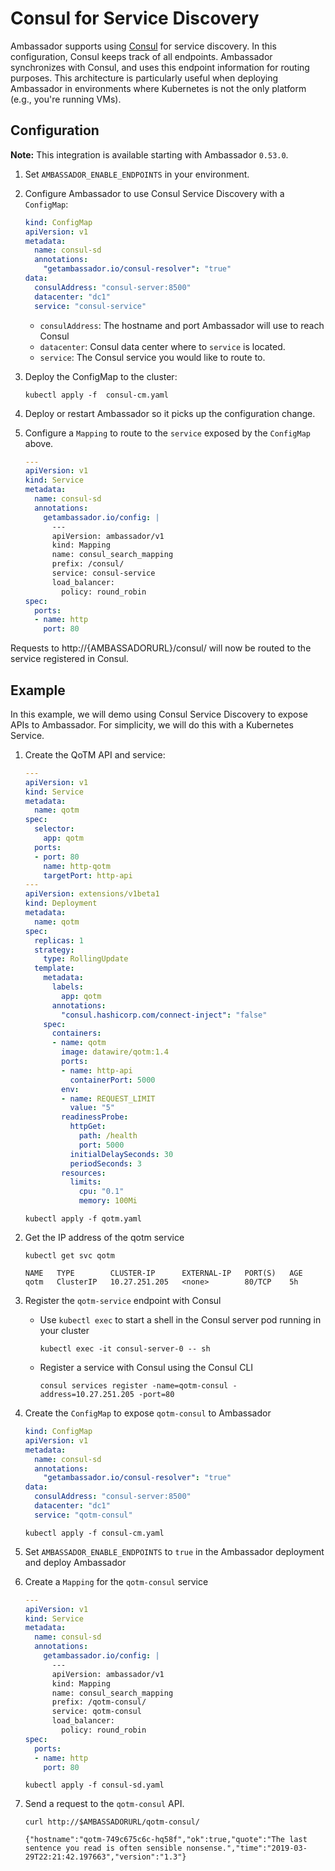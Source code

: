 # Consul for Service Discovery

Ambassador supports using [Consul](https://consul.io) for service discovery. In this configuration, Consul keeps track of all endpoints. Ambassador synchronizes with Consul, and uses this endpoint information for routing purposes. This architecture is particularly useful when deploying Ambassador in environments where Kubernetes is not the only platform (e.g., you're running VMs).

## Configuration

**Note:** This integration is available starting with Ambassador `0.53.0`.

1. Set `AMBASSADOR_ENABLE_ENDPOINTS` in your environment. 

2. Configure Ambassador to use Consul Service Discovery with a `ConfigMap`:

    ```yaml
    kind: ConfigMap
    apiVersion: v1
    metadata:
      name: consul-sd
      annotations:
        "getambassador.io/consul-resolver": "true"
    data:
      consulAddress: "consul-server:8500"
      datacenter: "dc1"
      service: "consul-service"
    ```
    - `consulAddress`: The hostname and port Ambassador will use to reach Consul
    - `datacenter`: Consul data center where to `service` is located.
    - `service`: The Consul service you would like to route to.

3. Deploy the ConfigMap to the cluster:

   ```
   kubectl apply -f  consul-cm.yaml
   ```

4. Deploy or restart Ambassador so it picks up the configuration change.

5. Configure a `Mapping` to route to the `service` exposed by the `ConfigMap` above.

   ```yaml
   ---
   apiVersion: v1
   kind: Service
   metadata:
     name: consul-sd
     annotations:
       getambassador.io/config: |
         ---
         apiVersion: ambassador/v1
         kind: Mapping
         name: consul_search_mapping
         prefix: /consul/
         service: consul-service
         load_balancer: 
           policy: round_robin
   spec:
     ports:
     - name: http
       port: 80
   ```

Requests to http://{AMBASSADORURL}/consul/ will now be routed to the service registered in Consul.


## Example

In this example, we will demo using Consul Service Discovery to expose APIs to Ambassador. For simplicity, we will do this with a Kubernetes Service.

1. Create the QoTM API and service:

    ```yaml
    ---
    apiVersion: v1
    kind: Service
    metadata:
      name: qotm
    spec:
      selector:
        app: qotm
      ports:
      - port: 80
        name: http-qotm
        targetPort: http-api
    ---
    apiVersion: extensions/v1beta1
    kind: Deployment
    metadata:
      name: qotm
    spec:
      replicas: 1
      strategy:
        type: RollingUpdate
      template:
        metadata:
          labels:
            app: qotm
          annotations:
            "consul.hashicorp.com/connect-inject": "false"
        spec:
          containers:
          - name: qotm
            image: datawire/qotm:1.4
            ports:
            - name: http-api
              containerPort: 5000
            env:
            - name: REQUEST_LIMIT
              value: "5"
            readinessProbe:
              httpGet:
                path: /health
                port: 5000
              initialDelaySeconds: 30
              periodSeconds: 3
            resources:
              limits:
                cpu: "0.1"
                memory: 100Mi
    ```

    ```
    kubectl apply -f qotm.yaml
    ```

2. Get the IP address of the qotm service

   ```shell
   kubectl get svc qotm

   NAME   TYPE        CLUSTER-IP      EXTERNAL-IP   PORT(S)   AGE
   qotm   ClusterIP   10.27.251.205   <none>        80/TCP    5h
   ```

3. Register the `qotm-service` endpoint with Consul

   - Use `kubectl exec` to start a shell in the Consul server pod running in your cluster

      ```
      kubectl exec -it consul-server-0 -- sh
      ```

   - Register a service with Consul using the Consul CLI

     ```
     consul services register -name=qotm-consul -address=10.27.251.205 -port=80
     ```

4. Create the `ConfigMap` to expose `qotm-consul` to Ambassador

    ```yaml
    kind: ConfigMap
    apiVersion: v1
    metadata:
      name: consul-sd
      annotations:
        "getambassador.io/consul-resolver": "true"
    data:
      consulAddress: "consul-server:8500"
      datacenter: "dc1"
      service: "qotm-consul"
    ```

    ```
    kubectl apply -f consul-cm.yaml
    ```

5. Set `AMBASSADOR_ENABLE_ENDPOINTS` to `true` in the Ambassador deployment and deploy Ambassador

6. Create a `Mapping` for the `qotm-consul` service

   ```yaml
   ---
   apiVersion: v1
   kind: Service
   metadata:
     name: consul-sd
     annotations:
       getambassador.io/config: |
         ---
         apiVersion: ambassador/v1
         kind: Mapping
         name: consul_search_mapping
         prefix: /qotm-consul/
         service: qotm-consul
         load_balancer: 
           policy: round_robin
   spec:
     ports:
     - name: http
       port: 80
   ```

   ```
   kubectl apply -f consul-sd.yaml
   ```

7. Send a request to the `qotm-consul` API.

   ```shell
   curl http://$AMBASSADORURL/qotm-consul/

   {"hostname":"qotm-749c675c6c-hq58f","ok":true,"quote":"The last sentence you read is often sensible nonsense.","time":"2019-03-29T22:21:42.197663","version":"1.3"}
   ```